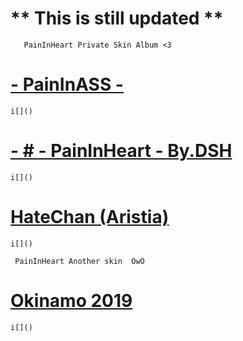  # ** This is still updated **
       PainInHeart Private Skin Album <3 
# [- PainInASS -](https://www.mediafire.com/file/ur2d7xo0iffa9kx/-_PaininASS_-.osk/file)
    i[]()
# [- # - PainInHeart - By.DSH](https://mega.nz/file/bEBgWByS#6buk8nHCehDOgzJFCcnYnpLfOy3_RoLlvQ1aWZknb8M)
    i[]()
# [HateChan (Aristia)](https://www.mediafire.com/file/ijlfuc9ablvssjz/-_Hatechan_-_%2528Aristia%2529.osk/file)
    i[]()
     
     PainInHeart Another skin  OwO
# [Okinamo 2019](https://www.osuskins.me/skin/okinamo-2019-663)
    i[]()
